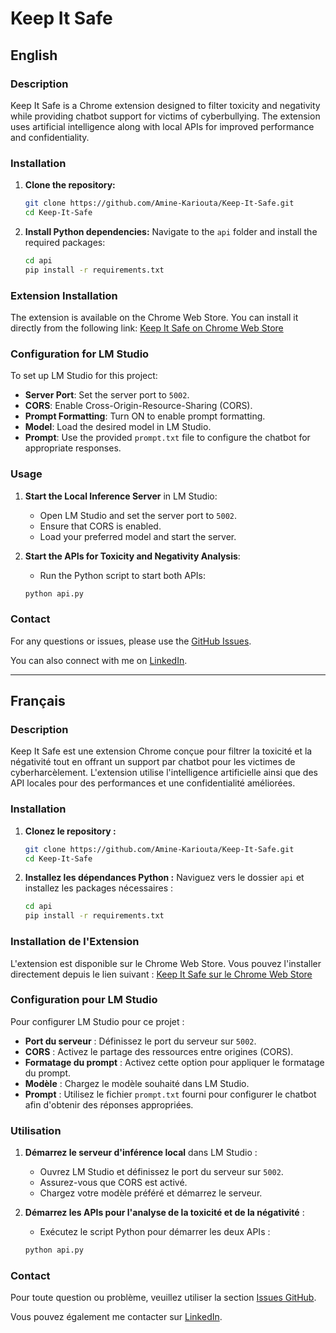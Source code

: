 # Keep It Safe

## English

### Description
Keep It Safe is a Chrome extension designed to filter toxicity and negativity while providing chatbot support for victims of cyberbullying. The extension uses artificial intelligence along with local APIs for improved performance and confidentiality.

### Installation

1. **Clone the repository:**
   ```bash
   git clone https://github.com/Amine-Kariouta/Keep-It-Safe.git
   cd Keep-It-Safe
   ```

2. **Install Python dependencies:**
   Navigate to the `api` folder and install the required packages:
   ```bash
   cd api
   pip install -r requirements.txt
   ```

### Extension Installation
The extension is available on the Chrome Web Store. You can install it directly from the following link:
[Keep It Safe on Chrome Web Store](https://chromewebstore.google.com/detail/keep-it-safe/pgaoojojkgmckjppegnpacaifghfofeo)

### Configuration for LM Studio

To set up LM Studio for this project:

- **Server Port**: Set the server port to `5002`.
- **CORS**: Enable Cross-Origin-Resource-Sharing (CORS).
- **Prompt Formatting**: Turn ON to enable prompt formatting.
- **Model**: Load the desired model in LM Studio.
- **Prompt**: Use the provided `prompt.txt` file to configure the chatbot for appropriate responses.

### Usage

1. **Start the Local Inference Server** in LM Studio:
   - Open LM Studio and set the server port to `5002`.
   - Ensure that CORS is enabled.
   - Load your preferred model and start the server.

2. **Start the APIs for Toxicity and Negativity Analysis**:
   - Run the Python script to start both APIs:
   ```bash
   python api.py
   ```

### Contact
For any questions or issues, please use the [GitHub Issues](https://github.com/AmineKariouta/keep-it-safe/issues).

You can also connect with me on [LinkedIn](https://linkedin.com/in/amine-kariouta).

---

## Français

### Description
Keep It Safe est une extension Chrome conçue pour filtrer la toxicité et la négativité tout en offrant un support par chatbot pour les victimes de cyberharcèlement. L'extension utilise l'intelligence artificielle ainsi que des API locales pour des performances et une confidentialité améliorées.

### Installation

1. **Clonez le repository :**
   ```bash
   git clone https://github.com/Amine-Kariouta/Keep-It-Safe.git
   cd Keep-It-Safe
   ```

2. **Installez les dépendances Python :**
   Naviguez vers le dossier `api` et installez les packages nécessaires :
   ```bash
   cd api
   pip install -r requirements.txt
   ```

### Installation de l'Extension
L'extension est disponible sur le Chrome Web Store. Vous pouvez l'installer directement depuis le lien suivant :
[Keep It Safe sur le Chrome Web Store](https://chromewebstore.google.com/detail/keep-it-safe/pgaoojojkgmckjppegnpacaifghfofeo)

### Configuration pour LM Studio

Pour configurer LM Studio pour ce projet :

- **Port du serveur** : Définissez le port du serveur sur `5002`.
- **CORS** : Activez le partage des ressources entre origines (CORS).
- **Formatage du prompt** : Activez cette option pour appliquer le formatage du prompt.
- **Modèle** : Chargez le modèle souhaité dans LM Studio.
- **Prompt** : Utilisez le fichier `prompt.txt` fourni pour configurer le chatbot afin d'obtenir des réponses appropriées.

### Utilisation

1. **Démarrez le serveur d'inférence local** dans LM Studio :
   - Ouvrez LM Studio et définissez le port du serveur sur `5002`.
   - Assurez-vous que CORS est activé.
   - Chargez votre modèle préféré et démarrez le serveur.

2. **Démarrez les APIs pour l'analyse de la toxicité et de la négativité** :
   - Exécutez le script Python pour démarrer les deux APIs :
   ```bash
   python api.py
   ```

### Contact
Pour toute question ou problème, veuillez utiliser la section [Issues GitHub](https://github.com/AmineKariouta/keep-it-safe/issues).

Vous pouvez également me contacter sur [LinkedIn](https://linkedin.com/in/amine-kariouta).

